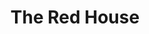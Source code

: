 ---
layout: film

excerpt: Somehow overlooked today, The Red House is a well written and photographed psychological film. An old farmer and his sister conceal from their adopted teenage daughter a horrifying secret regarding a hidden red farmhouse.

title: The Red House
runtime: 100
genre:
- Film Noir
- Mystery
- Drama
silent: no
decade: 1940s
recommended: yes
editors-rating: 3.5
image:  /feature-images/The-Red-House-1947.jpg
video: https://www.youtube.com/embed/R_n39j05r1Q?rel=0&amp;controls=0&amp;showinfo=0
synopsis: Somehow overlooked today, The Red House is a well written and photographed psychological film. An old farmer and his sister conceal from their adopted teenage daughter a horrifying secret regarding a hidden red farmhouse.
director:  Delmer Daves
year: 1947
country: USA
cast: 
- Edward G. Robinson
- Lon McCallister
- Judith Anderson
imdb: http://www.imdb.com/title/tt0039757/
---